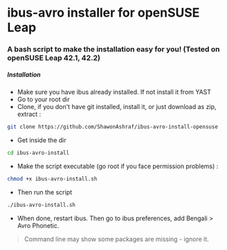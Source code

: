 # ibus-avro installer for openSUSE Leap
### A bash script to make the installation easy for you! (Tested on openSUSE Leap 42.1, 42.2)

##### Installation
* Make sure you have ibus already installed. If not install it from YAST
* Go to your root dir
* Clone, if you don't have git installed, install it, or just download as zip, extract :

```bash
git clone https://github.com/ShawonAshraf/ibus-avro-install-opensuse
```

* Get inside the dir

```bash
cd ibus-avro-install
```

* Make the script executable (go root if you face permission problems) :

```bash
chmod +x ibus-avro-install.sh
```

* Then run the script

```bash
./ibus-avro-install.sh
```

* When done, restart ibus. Then go to ibus preferences, add Bengali > Avro Phonetic.

> Command line may show some packages are missing - ignore it.

